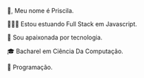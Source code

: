 
👋, Meu nome é Priscila.

👩🏾‍💻 Estou estuando Full Stack em Javascript.

💞️ Sou apaixonada por tecnologia.

🎓 Bacharel em Ciência Da Computação.

🎯 Programação.

